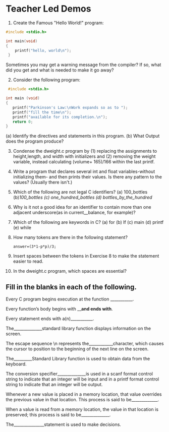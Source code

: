 # Teacher Led Demos

1. Create the Famous "Hello World!" program:
```C
#include <stdio.h>

int main(void)
{
	printf("hello, world\n");
 }
```
Sometimes you may get a warning message from the compiler? If so, what did you get and what is needed to make it go away?

2.  Consider the following program:
 ```C
  #include <stdio.h>

int main (void)
{
	printf("Parkinson's Law:\nWork expands so as to ");
	printf("fill the time\n");
	printf("available for its completion.\n");
	return 0;
}
 ```

(a) Identify the directives and statements in this program.
(b) What Output does the program produce?

3. Condense the dweight.c program by (1) replacing the assignments to height,length, and width with 
  initializers and (2) removing the weight variable, instead calculating (volume+ 165)/166 within the last printf.
  
4. Write a program that declares several int and float variables-without initializing them- and then prints their values. Is there any pattern to the values? (Usually there isn't.)

5.  Which of the following are not legal C identifiers?
  (a) 100_bottles
  (b)_100_bottles
  (c) one_hundred_bottles
  (d) bottles_by_the_hundred_
  
 6. Why is it not a good idea for an identifier to contain more than one adjacent underscore(as in current__balance, for example)?
 7. Which of the following are keywords in C?
    (a) for
    (b) If
    (c) main
    (d) printf
    (e) while
 8. How many tokens are there in the following statement?
    ```
    answer=(3*1-p*p)/3;
    ```
9. Insert spaces between the tokens in Exercise 8 to make the statement easier to read.
10. In the dweight.c program, which spaces are essential?

## Fill in the blanks in each of the following.

Every C program begins execution at the function ___________.

Every function’s body begins with ____________and ends with__________.

Every statement ends with a(n)___________.

The______________standard library function displays information on the screen.

The escape sequence \n represents the____________character, which causes the cursor to position to the beginning of the next line on the screen.

The_________Standard Library function is used to obtain data from the keyboard.

The conversion specifier______________is used in a scanf format control string to indicate that an integer will be input and in a printf format control string to indicate that an integer will be output.

Whenever a new value is placed in a memory location, that value overrides the previous value in that location. This process is said to be_____________.

When a value is read from a memory location, the value in that location is preserved; this process is said to be______________.

The_______________statement is used to make decisions.
 
